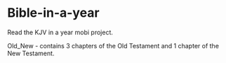 Bible-in-a-year
===============

Read the KJV in a year mobi project.

Old_New - contains 3 chapters of the Old Testament and 1 chapter of the New Testament.
